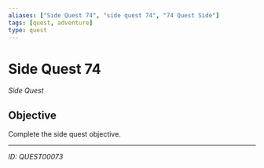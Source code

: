 ```yaml
---
aliases: ["Side Quest 74", "side quest 74", "74 Quest Side"]
tags: [quest, adventure]
type: quest
---
```


# Side Quest 74

*Side Quest*

## Objective
Complete the side quest objective.

---
*ID: QUEST00073*